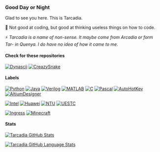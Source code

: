### Good Day or Night

Glad to see you here. This is Tarcadia.

🎨 Not good at coding, but good at thinking useless things on how to code.

⚡ _Tarcadia is a name of non-sense. It maybe come from *Arcadia* or form *Tar-* in Quenya. I do have no idea of how it came to me._

#### Check for these repositories
[![Dynascii](https://img.shields.io/badge/-Dynascii-333377?style=flat-square&logo=windowsterminal&logoColor=7777ff)](https://github.com/Old-Linkage-Dev/Dynascii)
[![CreazySnake](https://img.shields.io/badge/-CreazySnake-bbe0e3?style=flat-square&logo=lazarus&logoColor=0c0e5b)](https://github.com/Tarcadia/CrazySnake)

#### Labels
[![Python](https://img.shields.io/badge/-Python-2b5b84?style=flat-square&logo=python&logoColor=ffffff)]()
[![Java](https://img.shields.io/badge/-Java-f29111?style=flat-square&logo=openjdk&logoColor=3a75b0)]()
[![Verilog](https://img.shields.io/badge/-Verilog-e5e493?style=flat-square&logo=xilinx&logoColor=e00000)]()
[![MATLAB](https://img.shields.io/badge/-MATLAB-0076a8?style=flat-square&logo=octave&logoColor=c04c0b)]()
[![C](https://img.shields.io/badge/-C-e3000f?style=flat-square&logo=c&logoColor=ffffff)]()
[![Pascal](https://img.shields.io/badge/-Pascal-a324a1?style=flat-square&logo=lazarus&logoColor=0c0e5b)]()
[![AutoHotKey](https://img.shields.io/badge/-AutoHotKey-22bb4f?style=flat-square&logo=autohotkey&logoColor=ffffff)]()
[![AltiumDesigner](https://img.shields.io/badge/-AltiumDesigner-a5915f?style=flat-square&logo=altiumdesigner&logoColor=171717)]()

[![Intel](https://img.shields.io/badge/-Intel-0068b5?style=flat-square&logo=intel&logoColor=ffffff)]()
[![Huawei](https://img.shields.io/badge/-Huawei-c7000b?style=flat-square&logo=huawei&logoColor=ffffff)]()
[![NTU](https://img.shields.io/badge/-NTU-d71440?style=flat-square&logo=&logoColor=181c62)]()
[![UESTC](https://img.shields.io/badge/-UESTC-255c92?style=flat-square&logo=&logoColor=ffffff)]()

[![Ingress](https://img.shields.io/badge/-Ingress-3b1e5f?style=flat-square&logo=ingress&logoColor=ffffff)]()
[![Minecraft](https://img.shields.io/badge/-Minecraft-4e6b31?style=flat-square&logo=minecraft&logoColor=93847f)]()

#### Stats

[![Tarcadia GitHub Stats](https://github-readme-stats.vercel.app/api/?username=tarcadia&count_private=true&showicons=true&theme=cobalt&card_width=350)]()

[![Tarcadia GitHub Language Stats](https://github-readme-stats.vercel.app/api/top-langs/?username=tarcadia&langs_count=10&theme=cobalt&layout=compact&card_width=300)]()



<!--
**Tarcadia/Tarcadia** is a ✨ _special_ ✨ repository because its `README.md` (this file) appears on your GitHub profile.

Here are some ideas to get you started:

- 🔭 I’m currently working on ...
- 🌱 I’m currently learning ...
- 👯 I’m looking to collaborate on ...
- 🤔 I’m looking for help with ...
- 💬 Ask me about ...
- 📫 How to reach me: ...
- 😄 Pronouns: ...
- ⚡ Fun fact: ...
-->
